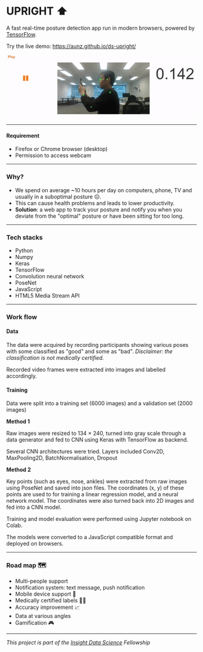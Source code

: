 
# UPRIGHT ⬆
A fast real-time posture detection app run in modern browsers, powered by [TensorFlow](https://js.tensorflow.org/).

Try the live demo: https://aunz.github.io/ds-upright/

![Posture when using a phone](./data/example_using_phone_side_view.gif)

---
#### Requirement
- Firefox or Chrome browser (desktop)
- Permission to access webcam

---
### Why?
- We spend on average ~10 hours per day on computers, phone, TV and usually in a suboptimal posture ☹.
- This can cause health problems and leads to lower productivity.
- **Solution**: a web app to track your posture and notify you when you deviate from the "optimal" posture or have been sitting for too long.

---
### Tech stacks
- Python
- Numpy
- Keras
- TensorFlow
- Convolution neural network
- PoseNet
- JavaScript
- HTML5 Media Stream API

---
### Work flow

#### Data

The data were acquired by recording participants showing various poses with some classified as "good" and some as "bad". *Disclaimer: the classification is not medically certified.*

Recorded video frames were extracted into images and labelled accordingly.

#### Training

Data were split into a training set (6000 images) and a validation set (2000 images)

**Method 1**

Raw images were resized to 134 × 240, turned into gray scale through a data generator and fed to CNN using Keras with TensorFlow as backend.

Several CNN architectures were tried. Layers included Conv2D, MaxPooling2D, BatchNormalisation, Dropout

**Method 2**

Key points (such as eyes, nose, ankles) were extracted from raw images using PoseNet and saved into json files. The coordinates (x, y) of these points are used to for training a linear regression model, and a neural network model. The coordinates were also turned back into 2D images and fed into a CNN model.

Training and model evaluation were performed using Jupyter notebook on Colab.

The models were converted to a JavaScript compatible format and deployed on browsers.

---
### Road map 🗺
- Multi-people support
- Notification system: text message, push notification
- Mobile device support 📱
- Medically certified labels 👨‍⚕️
- Accuracy improvement 📈
- Data at various angles
- Gamification 🎮

---
*This project is part of the [Insight Data Science](http://insightdatascience.com/) Fellowship*
